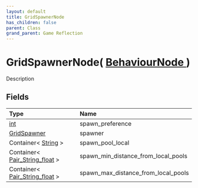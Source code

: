 ```yaml
---
layout: default
title: GridSpawnerNode
has_children: false
parent: Class
grand_parent: Game Reflection
---
```

# GridSpawnerNode( [ BehaviourNode ](/riftbreaker-wiki/docs/game-reflection/classes/behaviour_node/) )
Description 

## Fields

| Type | Name |
|:----------|:--------------|
| [int](/riftbreaker-wiki/docs/game-reflection/enums/int/) | spawn_preference |
| [GridSpawner](/riftbreaker-wiki/docs/game-reflection/classes/grid_spawner/) | spawner |
| Container< [String](/riftbreaker-wiki/docs/game-reflection/components/string/) > | spawn_pool_local |
| Container< [Pair_String_float](/riftbreaker-wiki/docs/game-reflection/classes/pair__string_float/) > | spawn_min_distance_from_local_pools |
| Container< [Pair_String_float](/riftbreaker-wiki/docs/game-reflection/classes/pair__string_float/) > | spawn_max_distance_from_local_pools |

